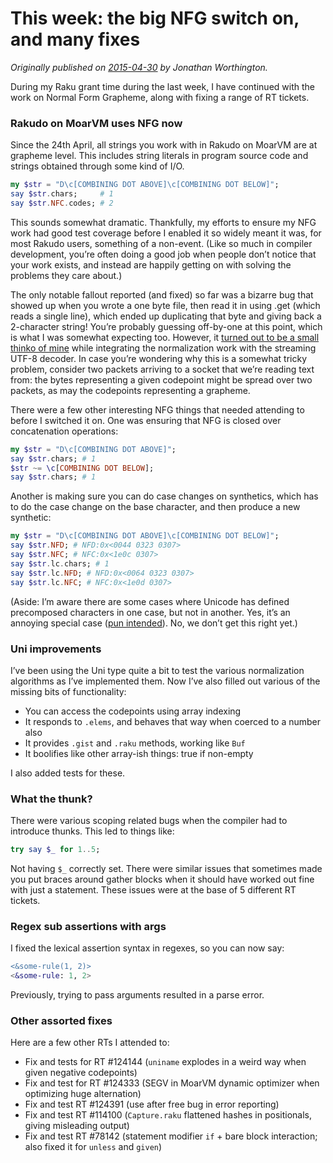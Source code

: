 # This week: the big NFG switch on, and many fixes
    
*Originally published on [2015-04-30](https://6guts.wordpress.com/2015/04/30/this-week-the-big-nfg-switch-on-and-many-fixes/) by Jonathan Worthington.*

During my Raku grant time during the last week, I have continued with the work on Normal Form Grapheme, along with fixing a range of RT tickets.

### Rakudo on MoarVM uses NFG now

Since the 24th April, all strings you work with in Rakudo on MoarVM are at grapheme level. This includes string literals in program source code and strings obtained through some kind of I/O.

```` raku
my $str = "D\c[COMBINING DOT ABOVE]\c[COMBINING DOT BELOW]";
say $str.chars;     # 1
say $str.NFC.codes; # 2
````

This sounds somewhat dramatic. Thankfully, my efforts to ensure my NFG work had good test coverage before I enabled it so widely meant it was, for most Rakudo users, something of a non-event. (Like so much in compiler development, you’re often doing a good job when people don’t notice that your work exists, and instead are happily getting on with solving the problems they care about.)

The only notable fallout reported (and fixed) so far was a bizarre bug that showed up when you wrote a one byte file, then read it in using .get (which reads a single line), which ended up duplicating that byte and giving back a 2-character string! You’re probably guessing off-by-one at this point, which is what I was somewhat expecting too. However, it [turned out to be a small thinko of mine](https://github.com/MoarVM/MoarVM/commit/6ef0f8f5199a2ed0e29cbc47f42a65c38e5dc49d) while integrating the normalization work with the streaming UTF-8 decoder. In case you’re wondering why this is a somewhat tricky problem, consider two packets arriving to a socket that we’re reading text from: the bytes representing a given codepoint might be spread over two packets, as may the codepoints representing a grapheme.

There were a few other interesting NFG things that needed attending to before I switched it on. One was ensuring that NFG is closed over concatenation operations:

```` raku
my $str = "D\c[COMBINING DOT ABOVE]";
say $str.chars; # 1
$str ~= \c[COMBINING DOT BELOW];
say $str.chars; # 1
````

Another is making sure you can do case changes on synthetics, which has to do the case change on the base character, and then produce a new synthetic:

```` raku
my $str = "D\c[COMBINING DOT ABOVE]\c[COMBINING DOT BELOW]";
say $str.NFD; # NFD:0x<0044 0323 0307>
say $str.NFC; # NFC:0x<1e0c 0307>
say $str.lc.chars; # 1
say $str.lc.NFD; # NFD:0x<0064 0323 0307>
say $str.lc.NFC; # NFC:0x<1e0d 0307>
````

(Aside: I’m aware there are some cases where Unicode has defined precomposed characters in one case, but not in another. Yes, it’s an annoying special case ([pun intended](http://www.unicode.org/Public/UCD/latest/ucd/SpecialCasing.txt)). No, we don’t get this right yet.)

### Uni improvements

I’ve been using the Uni type quite a bit to test the various normalization algorithms as I’ve implemented them. Now I’ve also filled out various of the missing bits of functionality:

- You can access the codepoints using array indexing
- It responds to `.elems`, and behaves that way when coerced to a number also
- It provides `.gist` and `.raku` methods, working like `Buf`
- It boolifies like other array-ish things: true if non-empty

I also added tests for these.

### What the thunk?

There were various scoping related bugs when the compiler had to introduce thunks. This led to things like:

```` raku
try say $_ for 1..5;
````

Not having `$_` correctly set. There were similar issues that sometimes made you put braces around gather blocks when it should have worked out fine with just a statement. These issues were at the base of 5 different RT tickets.

### Regex sub assertions with args

I fixed the lexical assertion syntax in regexes, so you can now say:

```` raku
<&some-rule(1, 2)>
<&some-rule: 1, 2>
````

Previously, trying to pass arguments resulted in a parse error.

### Other assorted fixes

Here are a few other RTs I attended to:

- Fix and tests for RT #124144 (`uniname` explodes in a weird way when given negative codepoints)
- Fix and test for RT #124333 (SEGV in MoarVM dynamic optimizer when optimizing huge alternation)
- Fix and test RT #124391 (use after free bug in error reporting)
- Fix and test RT #114100 (`Capture.raku` flattened hashes in positionals, giving misleading output)
- Fix and test RT #78142 (statement modifier `if` + bare block interaction; also fixed it for `unless` and `given`)
